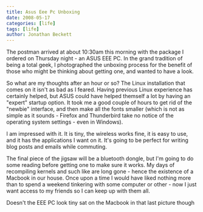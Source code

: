 ```yaml
---
title: Asus Eee Pc Unboxing
date: 2008-05-17
categories: [life]
tags: [life]
author: Jonathan Beckett
---
```


The postman arrived at about 10:30am this morning with the package I ordered on Thursday night - an ASUS EEE PC. In the grand tradition of being a total geek, I photographed the unboxing process for the benefit of those who might be thinking about getting one, and wanted to have a look.

So what are my thoughts after an hour or so? The Linux installation that comes on it isn't as bad as I feared. Having previous Linux experience has certainly helped, but ASUS could have helped themself a lot by having an "expert" startup option. It took me a good couple of hours to get rid of the "newbie" interface, and then make all the fonts smaller (which is not as simple as it sounds - Firefox and Thunderbird take no notice of the operating system settings - even in Windows).

I am impressed with it. It is tiny, the wireless works fine, it is easy to use, and it has the applications I want on it. It's going to be perfect for writing blog posts and emails while commuting.

The final piece of the jigsaw will be a bluetooth dongle, but I'm going to do some reading before getting one to make sure it works. My days of recompiling kernels and such like are long gone - hence the existence of a Macbook in our house. Once upon a time I would have liked nothing more than to spend a weekend tinkering with some computer or other - now I just want access to my friends so I can keep up with them all.

Doesn't the EEE PC look tiny sat on the Macbook in that last picture though 